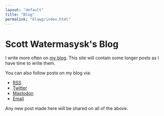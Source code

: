 ```yaml
---
layout: "default"
title: "Blog"
permalink: "blawg/index.html"
---
```


<h1 class="mb-4">Scott Watermasysk's Blog</h1>

I write more often on [my blog](https://blog.scottw.com). This site will contain
some longer posts as I have time to write them.

You can also follow posts on my blog via:

* [RSS](https://blog.scottw.com/feed.json)
* [Twitter](https://twitter.com/scottw)
* [Mastodon](https://ruby.social/@Scottw)
* [Email](https://blog.scottw.com/subscribe/)

Any new post made here will be shared on all of the above. 